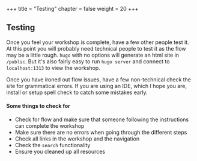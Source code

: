 +++
title = "Testing"
chapter = false
weight = 20
+++

## Testing

Once you feel your workshop is complete, have a few other people test it. At this point you will probably need technical people to test it as the flow may be a little rough.  `hugo` with no options will generate an html site in `/public`. But it's also fairly easy to run `hugo server` and connect to `localhost:1313` to view the workshop.

Once you have ironed out flow issues, have a few non-technical check the site for grammatical errors.  If you are using an IDE, which I hope you are, install or setup spell check to catch some mistakes early.

#### Some things to check for

* Check for flow and make sure that someone following the instructions can complete the workshop
* Make sure there are no errors when going through the different steps
* Check all links in the workshop and the navigation
* Check the `search` functionality
* Ensure you cleaned up all resources



